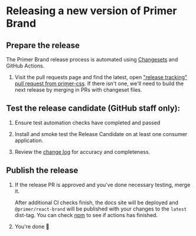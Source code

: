 # Releasing a new version of Primer Brand

## Prepare the release

The Primer Brand release process is automated using [Changesets] and GitHub Actions.

1. Visit the pull requests page and find the latest, open ["release tracking" pull request from primer-css](https://github.com/primer/brand/pulls/primer-css). If there isn't one, we'll need to build the next release by merging in PRs with changeset files.

## Test the release candidate (GitHub staff only):

1. Ensure test automation checks have completed and passed

1. Install and smoke test the Release Candidate on at least one consumer application.

1. Review the [change log] for accuracy and completeness.

## Publish the release

1. If the release PR is approved and you've done necessary testing, merge it.

   After additional CI checks finish, the docs site will be deployed and `@primer/react-brand` will be published with your changes to the `latest` dist-tag. You can check [npm](https://www.npmjs.com/package/@primer/react-brand?activeTab=versions) to see if actions has finished.

1. You're done 🎉

[change log]: ./CHANGELOG.md
[changesets]: https://github.com/atlassian/changesets
